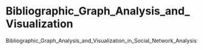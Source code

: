 # Bibliographic_Graph_Analysis_and_Visualization
Bibliographic_Graph_Analysis_and_Visualization_in_Social_Network_Analysis
